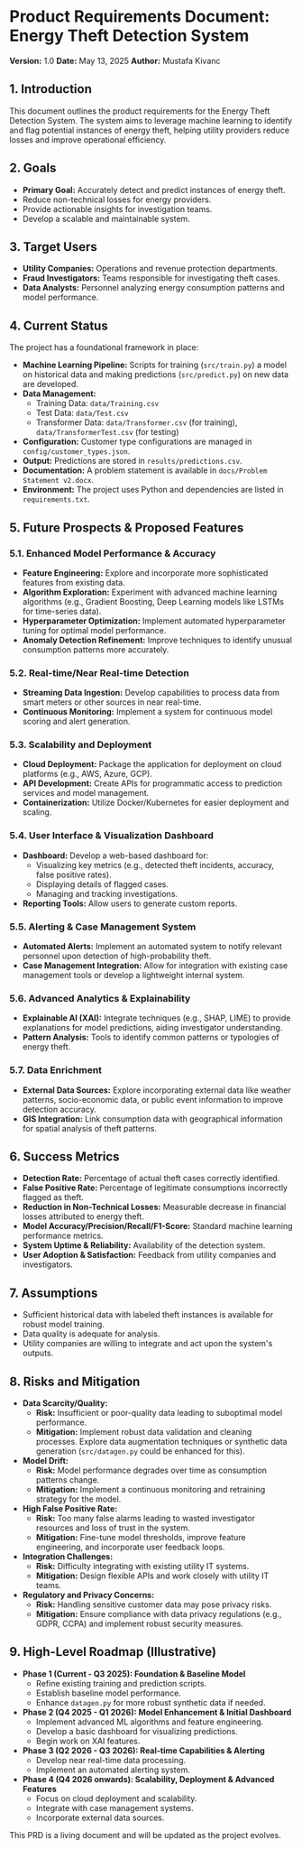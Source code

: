 # Product Requirements Document: Energy Theft Detection System

**Version:** 1.0
**Date:** May 13, 2025
**Author:** Mustafa Kivanc

## 1. Introduction

This document outlines the product requirements for the Energy Theft Detection System. The system aims to leverage machine learning to identify and flag potential instances of energy theft, helping utility providers reduce losses and improve operational efficiency.

## 2. Goals

*   **Primary Goal:** Accurately detect and predict instances of energy theft.
*   Reduce non-technical losses for energy providers.
*   Provide actionable insights for investigation teams.
*   Develop a scalable and maintainable system.

## 3. Target Users

*   **Utility Companies:** Operations and revenue protection departments.
*   **Fraud Investigators:** Teams responsible for investigating theft cases.
*   **Data Analysts:** Personnel analyzing energy consumption patterns and model performance.

## 4. Current Status

The project has a foundational framework in place:

*   **Machine Learning Pipeline:** Scripts for training (`src/train.py`) a model on historical data and making predictions (`src/predict.py`) on new data are developed.
*   **Data Management:**
    *   Training Data: `data/Training.csv`
    *   Test Data: `data/Test.csv`
    *   Transformer Data: `data/Transformer.csv` (for training), `data/TransformerTest.csv` (for testing)
*   **Configuration:** Customer type configurations are managed in `config/customer_types.json`.
*   **Output:** Predictions are stored in `results/predictions.csv`.
*   **Documentation:** A problem statement is available in `docs/Problem Statement v2.docx`.
*   **Environment:** The project uses Python and dependencies are listed in `requirements.txt`.

## 5. Future Prospects & Proposed Features

### 5.1. Enhanced Model Performance & Accuracy
*   **Feature Engineering:** Explore and incorporate more sophisticated features from existing data.
*   **Algorithm Exploration:** Experiment with advanced machine learning algorithms (e.g., Gradient Boosting, Deep Learning models like LSTMs for time-series data).
*   **Hyperparameter Optimization:** Implement automated hyperparameter tuning for optimal model performance.
*   **Anomaly Detection Refinement:** Improve techniques to identify unusual consumption patterns more accurately.

### 5.2. Real-time/Near Real-time Detection
*   **Streaming Data Ingestion:** Develop capabilities to process data from smart meters or other sources in near real-time.
*   **Continuous Monitoring:** Implement a system for continuous model scoring and alert generation.

### 5.3. Scalability and Deployment
*   **Cloud Deployment:** Package the application for deployment on cloud platforms (e.g., AWS, Azure, GCP).
*   **API Development:** Create APIs for programmatic access to prediction services and model management.
*   **Containerization:** Utilize Docker/Kubernetes for easier deployment and scaling.

### 5.4. User Interface & Visualization Dashboard
*   **Dashboard:** Develop a web-based dashboard for:
    *   Visualizing key metrics (e.g., detected theft incidents, accuracy, false positive rates).
    *   Displaying details of flagged cases.
    *   Managing and tracking investigations.
*   **Reporting Tools:** Allow users to generate custom reports.

### 5.5. Alerting & Case Management System
*   **Automated Alerts:** Implement an automated system to notify relevant personnel upon detection of high-probability theft.
*   **Case Management Integration:** Allow for integration with existing case management tools or develop a lightweight internal system.

### 5.6. Advanced Analytics & Explainability
*   **Explainable AI (XAI):** Integrate techniques (e.g., SHAP, LIME) to provide explanations for model predictions, aiding investigator understanding.
*   **Pattern Analysis:** Tools to identify common patterns or typologies of energy theft.

### 5.7. Data Enrichment
*   **External Data Sources:** Explore incorporating external data like weather patterns, socio-economic data, or public event information to improve detection accuracy.
*   **GIS Integration:** Link consumption data with geographical information for spatial analysis of theft patterns.

## 6. Success Metrics

*   **Detection Rate:** Percentage of actual theft cases correctly identified.
*   **False Positive Rate:** Percentage of legitimate consumptions incorrectly flagged as theft.
*   **Reduction in Non-Technical Losses:** Measurable decrease in financial losses attributed to energy theft.
*   **Model Accuracy/Precision/Recall/F1-Score:** Standard machine learning performance metrics.
*   **System Uptime & Reliability:** Availability of the detection system.
*   **User Adoption & Satisfaction:** Feedback from utility companies and investigators.

## 7. Assumptions

*   Sufficient historical data with labeled theft instances is available for robust model training.
*   Data quality is adequate for analysis.
*   Utility companies are willing to integrate and act upon the system's outputs.

## 8. Risks and Mitigation

*   **Data Scarcity/Quality:**
    *   **Risk:** Insufficient or poor-quality data leading to suboptimal model performance.
    *   **Mitigation:** Implement robust data validation and cleaning processes. Explore data augmentation techniques or synthetic data generation (`src/datagen.py` could be enhanced for this).
*   **Model Drift:**
    *   **Risk:** Model performance degrades over time as consumption patterns change.
    *   **Mitigation:** Implement a continuous monitoring and retraining strategy for the model.
*   **High False Positive Rate:**
    *   **Risk:** Too many false alarms leading to wasted investigator resources and loss of trust in the system.
    *   **Mitigation:** Fine-tune model thresholds, improve feature engineering, and incorporate user feedback loops.
*   **Integration Challenges:**
    *   **Risk:** Difficulty integrating with existing utility IT systems.
    *   **Mitigation:** Design flexible APIs and work closely with utility IT teams.
*   **Regulatory and Privacy Concerns:**
    *   **Risk:** Handling sensitive customer data may pose privacy risks.
    *   **Mitigation:** Ensure compliance with data privacy regulations (e.g., GDPR, CCPA) and implement robust security measures.

## 9. High-Level Roadmap (Illustrative)

*   **Phase 1 (Current - Q3 2025): Foundation & Baseline Model**
    *   Refine existing training and prediction scripts.
    *   Establish baseline model performance.
    *   Enhance `datagen.py` for more robust synthetic data if needed.
*   **Phase 2 (Q4 2025 - Q1 2026): Model Enhancement & Initial Dashboard**
    *   Implement advanced ML algorithms and feature engineering.
    *   Develop a basic dashboard for visualizing predictions.
    *   Begin work on XAI features.
*   **Phase 3 (Q2 2026 - Q3 2026): Real-time Capabilities & Alerting**
    *   Develop near real-time data processing.
    *   Implement an automated alerting system.
*   **Phase 4 (Q4 2026 onwards): Scalability, Deployment & Advanced Features**
    *   Focus on cloud deployment and scalability.
    *   Integrate with case management systems.
    *   Incorporate external data sources.

This PRD is a living document and will be updated as the project evolves.
